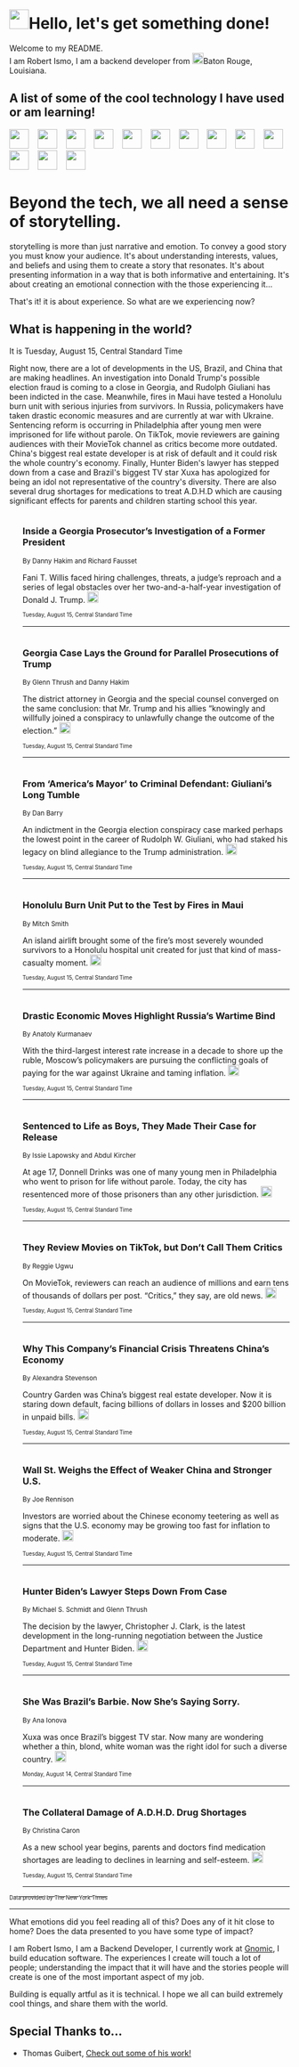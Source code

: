 <h1><img src="https://emojis.slackmojis.com/emojis/images/1643514375/3493/hot-coffee.gif?1643514375" width="35"/>Hello, let's get something done!</h1>

<p>Welcome to my README.<br/>
I am Robert Ismo, I am a backend developer from <img src="https://emojis.slackmojis.com/emojis/images/1638395689/50435/moulin_rouge.png?1638395689" width="20"/>Baton Rouge, Louisiana.</p>
<h2>A list of some of the cool technology I have used or am learning!</h2>
<p>
<img src="https://emojis.slackmojis.com/emojis/images/1643516091/21142/meow_bongotap.gif?1643516091" width="35" alt="">
<img src="https://img.shields.io/badge/Favorite%20Frontend%20Framework-SvelteKit-f83903" alt="">
<img src="https://img.shields.io/badge/Second%20Favorite-Vue-40b581" alt="">
<img src="https://img.shields.io/badge/Most%20Used%20Runtime-Nodejs-78b061" alt="">
<img src="https://emojis.slackmojis.com/emojis/images/1643517416/34482/fire.gif?1643517416" width="35" alt="">
<img src="https://img.shields.io/badge/Javascript%20But%20Better-Typescript-0078ca" alt="">
<img src="https://img.shields.io/badge/Favorite%20Language-Elixir-3e244d" alt="">
<img src="https://img.shields.io/badge/Containerize%20Everything-Docker-6ac9ef" alt="">
<img src="https://emojis.slackmojis.com/emojis/images/1643514596/5999/meow_party.gif?1643514596" width="35" alt="">
<img src="https://img.shields.io/badge/API%20Love%20Language-Graphql-de32a5" alt="">
<img src="https://img.shields.io/badge/Our%20Favorite%20Version%20Controller-Git-e94f33" alt="">
<img src="https://img.shields.io/badge/Favorite%20Database-Redis-d42d1d" alt="">
<img src="https://emojis.slackmojis.com/emojis/images/1643514559/5584/deployparrot.gif?1643514559" width="35" alt="">
<img src="https://img.shields.io/badge/Container%20Interstate-RabbitMQ-f66200" alt="">
<img src="https://img.shields.io/badge/Gotta%20Learn-Kubernetes-316adf" alt="">
<img src="https://img.shields.io/badge/Really%20Mature%20Now-WASM-654fef" alt="">
<img src="https://emojis.slackmojis.com/emojis/images/1666642497/61942/dance_vibe.gif?1666642497" width="35" alt="">
<img src="https://img.shields.io/badge/For%20My%20M1-ARM64-657d96" alt="">
<img src="https://img.shields.io/badge/Loving%20This%20So%20Much-TailwindCSS-17bcb5" alt="">
<img src="https://img.shields.io/badge/Cool%20Build%20Tool-Vite-f9cb24" alt="">
<img src="https://emojis.slackmojis.com/emojis/images/1669231376/62819/working-on-it.gif?1669231376" width="35" alt="">
<img src="https://img.shields.io/badge/Fun%20and%20Easy%20Database-MongoDB-5f8c49" alt="">
<img src="https://img.shields.io/badge/JS%20Life%20Support-NPM-c73737" alt="">
<img src="https://img.shields.io/badge/I%20Liked%20It-DynamoDB-0073b9" alt="">
<img src="https://emojis.slackmojis.com/emojis/images/1643514045/46/question.gif?1643514045" width="35" alt="">
<img src="https://img.shields.io/badge/cool-React-60d6f9" alt="">
<img src="https://img.shields.io/badge/Future%20Big%20Project-Lambda-f37e00" alt="">
<img src="https://img.shields.io/badge/NPM%20But%20Better-PNPM-f1aa07" alt="">
<img src="https://emojis.slackmojis.com/emojis/images/1643514943/9662/fbwow.gif?1643514943" width="35" alt="">
<img src="https://img.shields.io/badge/First%20Language-C-662079" alt="">
<img src="https://img.shields.io/badge/Where%20I%20Deploy%20Frontend-Vercel-000000" alt="">
<img src="https://img.shields.io/badge/Who%20Does%20not%20Want%20an%20App-Swift-f9492a" alt="">
<img src="https://emojis.slackmojis.com/emojis/images/1643514058/151/javascript.png?1643514058" width="35" alt="">
<img src="https://img.shields.io/badge/cool-Python-fbd542" alt="">
<img src="https://img.shields.io/badge/Favorite%20Something-Stripe-656cdc" alt="">
<img src="https://img.shields.io/badge/Of%20Course-HTML5-ed6327" alt="">
<img src="https://emojis.slackmojis.com/emojis/images/1660415405/60731/bomb.gif?1660415405" width="35" alt="">
<img src="https://img.shields.io/badge/hate-CSS-2964ec" alt="">
<img src="https://img.shields.io/badge/Learning-CircleCI-141215" alt="">
<img src="https://img.shields.io/badge/Learning-Rust-fbbb3b" alt="">
<img src="https://emojis.slackmojis.com/emojis/images/1660415397/60712/writing-hand.gif?1660415397" width="35" alt="">
<img src="https://img.shields.io/badge/Dev%20Browser%20of%20Choice-Firefox-cc4e26" alt="">
<img src="https://img.shields.io/badge/Recoverying%20From%20Windows-UNIX-1781e3" alt="">
<img src="https://img.shields.io/badge/LOVE-LogSeq-90c1c2" alt="">
<img src="https://emojis.slackmojis.com/emojis/images/1643514066/223/kirby.gif?1643514066" width="35" alt="">
<img src="https://img.shields.io/badge/Daily%20Driver-MacOS-e6e6e8" alt="">
<img src="https://img.shields.io/badge/Git%20Server-Github-000000" alt="">
<img src="https://img.shields.io/badge/enjoyable-EC2-f17428" alt="">
<img src="https://emojis.slackmojis.com/emojis/images/1643514239/2069/excited.gif?1643514239" width="35" alt="">
</p>
<h1>Beyond the tech, we all need a sense of storytelling.</h1>
<p>storytelling is more than just narrative and emotion. To convey a good story you must know your audience. It's about understanding interests, values, and beliefs and using them to create a story that resonates. It's about presenting information in a way that is both informative and entertaining. It's about creating an emotional connection with the those experiencing it...</p>
<p>That's it! it is about experience. So what are we experiencing now?</p>
<h2>What is happening in the world?</h2>
<p>It is Tuesday, August 15, Central Standard Time</p>
<p>
Right now, there are a lot of developments in the US, Brazil, and China that are making headlines. An investigation into Donald Trump&#39;s possible election fraud is coming to a close in Georgia, and Rudolph Giuliani has been indicted in the case. Meanwhile, fires in Maui have tested a Honolulu burn unit with serious injuries from survivors. In Russia, policymakers have taken drastic economic measures and are currently at war with Ukraine. Sentencing reform is occurring in Philadelphia after young men were imprisoned for life without parole. On TikTok, movie reviewers are gaining audiences with their MovieTok channel as critics become more outdated. China&#39;s biggest real estate developer is at risk of default and it could risk the whole country&#39;s economy. Finally, Hunter Biden&#39;s lawyer has stepped down from a case and Brazil&#39;s biggest TV star Xuxa has apologized for being an idol not representative of the country&#39;s diversity. There are also several drug shortages for medications to treat A.D.H.D which are causing significant effects for parents and children starting school this year.</p>
<ol>
<img src="https://img.shields.io/badge/-us-blue" alt="">
<h3>Inside a Georgia Prosecutor’s Investigation of a Former President</h3>
<sub>By Danny Hakim and Richard Fausset</sub>
<p>Fani T. Willis faced hiring challenges, threats, a judge’s reproach and a series of legal obstacles over her two-and-a-half-year investigation of Donald J. Trump.  <a href="https://nyti.ms/3OyHmxz"><img src="https://developer.nytimes.com/files/poweredby_nytimes_30b.png?v=1583354208352" height="20"></a></p>
<sub><sub>Tuesday, August 15, Central Standard Time</sub></sub>
<hr/>
<img src="https://img.shields.io/badge/-us-blue" alt="">
<h3>Georgia Case Lays the Ground for Parallel Prosecutions of Trump</h3>
<sub>By Glenn Thrush and Danny Hakim</sub>
<p>The district attorney in Georgia and the special counsel converged on the same conclusion: that Mr. Trump and his allies “knowingly and willfully joined a conspiracy to unlawfully change the outcome of the election.”  <a href="https://nyti.ms/3OWTYQx"><img src="https://developer.nytimes.com/files/poweredby_nytimes_30b.png?v=1583354208352" height="20"></a></p>
<sub><sub>Tuesday, August 15, Central Standard Time</sub></sub>
<hr/>
<img src="https://img.shields.io/badge/-nyregion-blue" alt="">
<h3>From ‘America’s Mayor’ to Criminal Defendant: Giuliani’s Long Tumble</h3>
<sub>By Dan Barry</sub>
<p>An indictment in the Georgia election conspiracy case marked perhaps the lowest point in the career of Rudolph W. Giuliani, who had staked his legacy on blind allegiance to the Trump administration.  <a href="https://nyti.ms/3OEMP63"><img src="https://developer.nytimes.com/files/poweredby_nytimes_30b.png?v=1583354208352" height="20"></a></p>
<sub><sub>Tuesday, August 15, Central Standard Time</sub></sub>
<hr/>
<img src="https://img.shields.io/badge/-us-blue" alt="">
<h3>Honolulu Burn Unit Put to the Test by Fires in Maui</h3>
<sub>By Mitch Smith</sub>
<p>An island airlift brought some of the fire’s most severely wounded survivors to a Honolulu hospital unit created for just that kind of mass-casualty moment.  <a href="https://nyti.ms/3OA5y2I"><img src="https://developer.nytimes.com/files/poweredby_nytimes_30b.png?v=1583354208352" height="20"></a></p>
<sub><sub>Tuesday, August 15, Central Standard Time</sub></sub>
<hr/>
<img src="https://img.shields.io/badge/-world-blue" alt="">
<h3>Drastic Economic Moves Highlight Russia’s Wartime Bind</h3>
<sub>By Anatoly Kurmanaev</sub>
<p>With the third-largest interest rate increase in a decade to shore up the ruble, Moscow’s policymakers are pursuing the conflicting goals of paying for the war against Ukraine and taming inflation.  <a href="https://nyti.ms/45uOH8g"><img src="https://developer.nytimes.com/files/poweredby_nytimes_30b.png?v=1583354208352" height="20"></a></p>
<sub><sub>Tuesday, August 15, Central Standard Time</sub></sub>
<hr/>
<img src="https://img.shields.io/badge/-headway-blue" alt="">
<h3>Sentenced to Life as Boys, They Made Their Case for Release</h3>
<sub>By Issie Lapowsky and Abdul Kircher</sub>
<p>At age 17, Donnell Drinks was one of many young men in Philadelphia who went to prison for life without parole. Today, the city has resentenced more of those prisoners than any other jurisdiction.  <a href="https://nyti.ms/44fnrJD"><img src="https://developer.nytimes.com/files/poweredby_nytimes_30b.png?v=1583354208352" height="20"></a></p>
<sub><sub>Tuesday, August 15, Central Standard Time</sub></sub>
<hr/>
<img src="https://img.shields.io/badge/-movies-blue" alt="">
<h3>They Review Movies on TikTok, but Don’t Call Them Critics</h3>
<sub>By Reggie Ugwu</sub>
<p>On MovieTok, reviewers can reach an audience of millions and earn tens of thousands of dollars per post. “Critics,” they say, are old news.  <a href="https://nyti.ms/45aBzoS"><img src="https://developer.nytimes.com/files/poweredby_nytimes_30b.png?v=1583354208352" height="20"></a></p>
<sub><sub>Tuesday, August 15, Central Standard Time</sub></sub>
<hr/>
<img src="https://img.shields.io/badge/-business-blue" alt="">
<h3>Why This Company’s Financial Crisis Threatens China’s Economy</h3>
<sub>By Alexandra Stevenson</sub>
<p>Country Garden was China’s biggest real estate developer. Now it is staring down default, facing billions of dollars in losses and $200 billion in unpaid bills.  <a href="https://nyti.ms/3qpwdqW"><img src="https://developer.nytimes.com/files/poweredby_nytimes_30b.png?v=1583354208352" height="20"></a></p>
<sub><sub>Tuesday, August 15, Central Standard Time</sub></sub>
<hr/>
<img src="https://img.shields.io/badge/-business-blue" alt="">
<h3>Wall St. Weighs the Effect of Weaker China and Stronger U.S.</h3>
<sub>By Joe Rennison</sub>
<p>Investors are worried about the Chinese economy teetering as well as signs that the U.S. economy may be growing too fast for inflation to moderate.  <a href="https://nyti.ms/3OXgEju"><img src="https://developer.nytimes.com/files/poweredby_nytimes_30b.png?v=1583354208352" height="20"></a></p>
<sub><sub>Tuesday, August 15, Central Standard Time</sub></sub>
<hr/>
<img src="https://img.shields.io/badge/-us-blue" alt="">
<h3>Hunter Biden’s Lawyer Steps Down From Case</h3>
<sub>By Michael S. Schmidt and Glenn Thrush</sub>
<p>The decision by the lawyer, Christopher J. Clark, is the latest development in the long-running negotiation between the Justice Department and Hunter Biden.  <a href="https://nyti.ms/45v1Uhs"><img src="https://developer.nytimes.com/files/poweredby_nytimes_30b.png?v=1583354208352" height="20"></a></p>
<sub><sub>Tuesday, August 15, Central Standard Time</sub></sub>
<hr/>
<img src="https://img.shields.io/badge/-world-blue" alt="">
<h3>She Was Brazil’s Barbie. Now She’s Saying Sorry.</h3>
<sub>By Ana Ionova</sub>
<p>Xuxa was once Brazil’s biggest TV star. Now many are wondering whether a thin, blond, white woman was the right idol for such a diverse country.  <a href="https://nyti.ms/3QB7IBx"><img src="https://developer.nytimes.com/files/poweredby_nytimes_30b.png?v=1583354208352" height="20"></a></p>
<sub><sub>Monday, August 14, Central Standard Time</sub></sub>
<hr/>
<img src="https://img.shields.io/badge/-well-blue" alt="">
<h3>The Collateral Damage of A.D.H.D. Drug Shortages</h3>
<sub>By Christina Caron</sub>
<p>As a new school year begins, parents and doctors find medication shortages are leading to declines in learning and self-esteem.  <a href="https://nyti.ms/3OzPhuy"><img src="https://developer.nytimes.com/files/poweredby_nytimes_30b.png?v=1583354208352" height="20"></a></p>
<sub><sub>Tuesday, August 15, Central Standard Time</sub></sub>
<hr/>
</ol>
<a href="https://developer.nytimes.com"><sub><sub>Data provided by The New York Times</sub></sub></a>
<hr/>
<p>What emotions did you feel reading all of this? Does any of it hit close to home? Does the data presented to you have some type of impact?</p>
<p>I am Robert Ismo, I am a Backend Developer, I currently work at <a href="https://gnomic.education/">Gnomic</a>, I build education software. The experiences I create will touch a lot of people; understanding the impact that it will have and the stories people will create is one of the most important aspect of my job.</p>
<p>Building is equally artful as it is technical. I hope we all can build extremely cool things, and share them with the world.</p>
<h2>Special Thanks to...</h2>
<ul>
<li>Thomas Guibert, <a href="https://github.com/thmsgbrt/thmsgbrt">Check out some of his work!</a></li>
</ul>